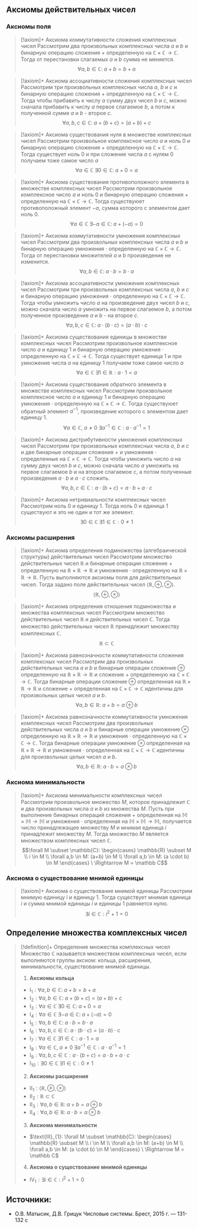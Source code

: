 ## Aксиомы действительных чисел
### Аксиомы поля
> [!axiom]+ Аксиомa коммутативности сложения комплексных чисел
> Рассмотрим два произвольных комплексных числа $a$ и $b$ и бинарную операцию сложения $+$ определенную на $\mathbb{C \times C \rightarrow C}$. Тогда от перестановки слагаемых $a$ и $b$ сумма не меняется.
> $$\forall a, b \in \mathbb C: \; a + b = b + a$$

> [!axiom]+ Аксиомa aссоциативности сложения комплексных чисел
> Рассмотрим три произвольных комплексных числа $a$, $b$ и $c$ и бинарную операцию сложения $+$ определенную на $\mathbb{C \times C \rightarrow C}$. Тогда чтобы прибавить к числу $a$ сумму двух чисел $b$ и $c$, можно сначала прибавить к числу $a$ первое слагаемое $b$, а потом к полученной сумме $a$ и $b$ - второе $c$.
> $$\forall a, b, c \in \mathbb C: \; a + (b + c) = (a + b) + c$$

> [!axiom]+ Аксиомa существования нуля в множестве комплексных чисел
> Рассмотрим произвольное комплексное число $a$ и ноль $0$ и бинарную операцию сложения $+$ определенную на $\mathbb{C \times C \rightarrow C}$. Тогда существует ноль $0$ и при сложение числа $a$ с нулем $0$ получаем тоже самое число $a$ 
> $$\forall a \in \mathbb C \; \exists 0 \in \mathbb C: \; a + 0 = a$$

> [!axiom]+ Аксиомa существования противоположного элемента в множестве комплексных чисел
> Рассмотрим произвольное комплексное число $a$ и ноль $0$ и бинарную операцию сложения $+$ определенную на $\mathbb{C \times C \rightarrow C}$. Тогда существуюет противоположный элемент $-a$, сумма которого с элементом дает ноль $0$.
> $$\forall a \in \mathbb C \; \exists -a \in \mathbb C: \; a + (-a) = 0$$

> [!axiom]+ Аксиомa коммутативности умножения комплексных чисел
> Рассмотрим два произвольных комплексных числа $a$ и $b$ и бинарную операцию умножения $\cdot$ определенную на $\mathbb{C \times C \rightarrow C}$. Тогда от перестановки множителей $a$ и $b$ произведение не изменится.
> $$\forall a,b \in \mathbb C: \; a \cdot b = b \cdot a$$

> [!axiom]+ Аксиомa ассоциативности умножения комплексных чисел
> Рассмотрим три произвольных комплексных числа $a$, $b$ и $c$ и бинарную операцию умножения $\cdot$ определенную на $\mathbb{C \times C \rightarrow C}$. Тогда чтобы умножить число $a$ на произведение двух чисел $b$ и $c$, можно сначала число $a$ умножить на первоe слагаемое $b$, а потом полученное произведение $a$ и $b$ - на второе $c$.
> $$\forall a,b,c \in \mathbb C: \; a \cdot (b \cdot c) = (a \cdot b) \cdot c$$

> [!axiom]+ Аксиомa существования единицы в множестве комплексных чисел
> Рассмотрим произвольное комплексное число $a$ и единицу $1$ и бинарную операцию умножения $\cdot$ определенную на $\mathbb{C \times C \rightarrow C}$. Тогда существует единица $1$ и при умножение числа $a$ на единицу $1$ получаем тоже самое число $a$ 
> $$\forall a \in \mathbb C \; \exists 1 \in \mathbb R: a \cdot 1 = a$$

> [!axiom]+ Аксиомa существования обратного элемента в множестве комплексных чисел
> Рассмотрим произвольное комплексное число $a$ и единицу $1$ и бинарную операцию умножения $\cdot$ определенную на $\mathbb{C \times C \rightarrow C}$. Тогда существуюет обратный элемент $a^{-1}$, произведение которого с элементом дает единицу $1$.
> $$\forall a \in \mathbb C, \; a \neq 0 \; \exists a^{-1} \in \mathbb C: a \cdot a^{-1} = 1$$

> [!axiom]+ Аксиомa дистрибутивности умножения комплексных чисел
> Рассмотрим три произвольных комплексных числа $a$, $b$ и $c$ и две бинарные операции сложения $+$ и умножения $\cdot$ определенные на $\mathbb{C \times C \rightarrow C}$. Тогда чтобы умножить число $a$ на сумму двух чисел $b$ и $c$, можно сначала число $a$ умножить на первое слагаемое $b$ и на второе слагаемое $c$, а потом полученные произведения $a \cdot b$ и $a \cdot c$ сложить.   
> $$\forall a, b, c \in \mathbb C: a \cdot (b + c) = a \cdot b + a \cdot c$$

> [!axiom]+ Аксиомa нетривиальности комплексных чисел
> Рассмотрим ноль $0$ и единицу $1$. Тогда ноль $0$ и единица $1$ существуют и это не один и тот же элемент.
> $$\exists 0 \in \mathbb C \; \exists 1 \in \mathbb C: 0 \neq 1$$

### Аксиомы расширения
> [!axiom]+ Аксиомa определения подмножества (алгебраической структуры) действительных чисел
> Рассмотрим множество действительных чисел $\mathbb{R}$ и бинарные операции сложение $+$ определенную на $\mathbb{R \times R \rightarrow R}$ и умножения $\cdot$ определенную на $\mathbb{R \times R \rightarrow R}$. Пусть выполняются аксиомы поля для действительных чисел. Тогда задано поле действительных чисел $\langle\mathbb{R}, \oplus, \otimes\rangle$.
> $$\langle\mathbb{R}, \oplus, \otimes\rangle$$

> [!axiom]+ Аксиомa определения отношения подмножества и множества комплексных чисел
> Рассмотрим множество действительных чисел $\mathbb{R}$ и действительных чисел $\mathbb{C}$. Тогда множество действительных чисел $\mathbb{R}$ принадлежит множеству комплексных $\mathbb{C}$.  
> $$\mathbb{R}\subset \mathbb{C}$$

> [!axiom]+ Аксиомa равнозначности коммутативности сложения комплексных чисел
> Рассмотрим два произвольных действительных числа $a$ и $b$ и бинарные операции сложение $\oplus$ определенную на $\mathbb{R \times R \rightarrow R}$ и сложение $+$ определенную на $\mathbb{C \times C \rightarrow C}$. Тогда бинарные операции сложение $\oplus$ определенная на $\mathbb{R \times R \rightarrow R}$ и сложение $+$ определенная на $\mathbb{C \times C \rightarrow C}$ идентичны для произвольных целых чисел $a$ и $b$.
> $$\forall a, b \in \mathbb R: \; a + b = a \oplus b$$

> [!axiom]+ Аксиомa равнозначности коммутативности умножения комплексных чисел
> Рассмотрим два произвольных действительных числа $a$ и $b$ и бинарные операции умножение $\otimes$ определенную на $\mathbb{R \times R \rightarrow R}$ и умножения $\cdot$ определенную на $\mathbb{C \times C \rightarrow C}$. Тогда бинарные операции умножение $\otimes$ определенная на $\mathbb{R \times R \rightarrow R}$ и умножения $\cdot$ определенная на $\mathbb{C \times C \rightarrow C}$ идентичны для произвольных целых чисел $a$ и $b$.
> $$\forall a, b \in \mathbb R: \; a \cdot b = a \otimes b$$

### Аксиома минимальности
> [!axiom]+ Аксиомa минимальности комплексных чисел
> Рассмотрим произвольное множество $M$, которое принадлежит $\mathbb{C}$ и два произвольных числа $a$ и $b$ из множества $M$. Пусть при выполнение бинарныx операций сложения $+$ определенная на $\mathbb{M \times M \rightarrow M}$ и умножения $\cdot$ определенная на $\mathbb{M \times M \rightarrow M}$, получается число принадлежащее множеству $M$ и мнимая единица $i$ принадлежит множеству $M$. Тогда множество $M$ является множеством комплексных чисел $\mathbb{C}$.  
> $$\forall M \subset \mathbb{C}: \begin{cases} \mathbb{R} \subset M \\ i \in M \\ \forall a,b \in M: (a+b) \in M \\ \forall a,b \in M: (a \cdot b) \in M \end{cases} \ \Rightarrow M = \mathbb C$$

### Аксиома о существование мнимой единицы
> [!axiom]+ Аксиома о существование мнимой единицы
> Рассмотрим мнимую единицу $i$ и единицу $1$. Тогда существует мнимая единица $i$ и сумма мнимой единицы $i$ и единицы $1$ равняется нулю. 
> $$\exists i \in \mathbb C: i^2 + 1 = 0$$

## Определение множества комплексных чисел
> [!definition]+ Определение множества комплексных чисел
> Множество $\mathbb{C}$ называется множеством комплексных чисел, если выполняются группы аксиом: кольца, расширения, минимальности, существование мнимой единицы.
> 1. **Аксиомы кольца**
> 	* $\text{I}_{1}: \forall a, b \in \mathbb C: \; a + b = b + a$
> 	* $\text{I}_{2}: \forall a, b \in \mathbb C: \; a + (b + c) = (a + b) + c$
> 	* $\text{I}_{3}: \forall a \in \mathbb C \; \exists 0 \in \mathbb C: \; a + 0 = a$
> 	* $\text{I}_{4}: \forall a \in \mathbb C \; \exists -a \in \mathbb C: \; a + (-a) = 0$
> 	* $\text{I}_{5}: \forall a,b \in \mathbb C: \; a \cdot b = b \cdot a$
> 	* $\text{I}_{6}: \forall a,b,c \in \mathbb C: \; a \cdot (b \cdot c) = (a \cdot b) \cdot c$
> 	* $\text{I}_{7}: \forall a \in \mathbb C \; \exists 1 \in \mathbb C: a \cdot 1 = a$
> 	* $\text{I}_{8}: \forall a \in \mathbb C, \; a \neq 0 \; \exists a^{-1} \in \mathbb C: a \cdot a^{-1} = 1$
> 	* $\text{I}_{9}: \forall a, b, c \in \mathbb C: a \cdot (b + c) = a \cdot b + a \cdot c$
> 	* $\text{I}_{10}: \exists 0 \in \mathbb C \; \exists 1 \in \mathbb C: 0 \neq 1$
> 2. **Аксиомы расширения**
> 	* $\text{II}_{1}: \langle\mathbb{R}, \oplus, \otimes\rangle$
> 	* $\text{II}_{2}: \mathbb{R}\subset \mathbb{C}$
> 	* $\text{II}_{3}: \forall a, b \in \mathbb R: \; a + b = a \oplus b$
> 	* $\text{II}_{4}: \forall a, b \in \mathbb R: \; a \cdot b = a \otimes b$
> 3. **Аксиома минимальности**
> 	* $\text{III}_{1}: \forall M \subset \mathbb{C}: \begin{cases} \mathbb{R} \subset M \\ i \in M \\ \forall a,b \in M: (a+b) \in M \\ \forall a,b \in M: (a \cdot b) \in M \end{cases} \ \Rightarrow M = \mathbb C$
> 4. **Аксиома о существование мнимой единицы**
> 	*  $\text{IV}_{1}: \exists i \in \mathbb C: i^2 + 1 = 0$

## Источники:
* О.В. Матысик, Д.В. Грицук Числовые системы. Брест, 2015 г. — 131-132 с